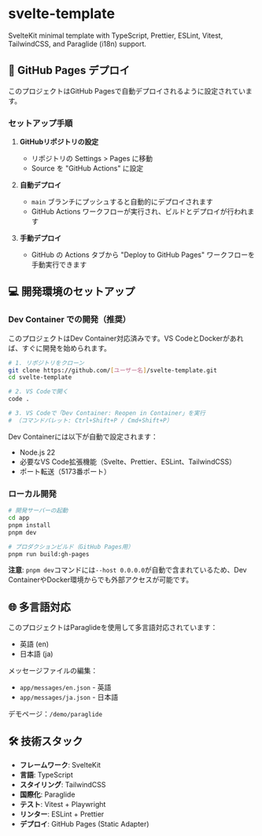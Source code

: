 # svelte-template

SvelteKit minimal template with TypeScript, Prettier, ESLint, Vitest, TailwindCSS, and Paraglide (i18n) support.

## 🚀 GitHub Pages デプロイ

このプロジェクトはGitHub Pagesで自動デプロイされるように設定されています。

### セットアップ手順

1. **GitHubリポジトリの設定**
   - リポジトリの Settings > Pages に移動
   - Source を "GitHub Actions" に設定

2. **自動デプロイ**
   - `main` ブランチにプッシュすると自動的にデプロイされます
   - GitHub Actions ワークフローが実行され、ビルドとデプロイが行われます

3. **手動デプロイ**
   - GitHub の Actions タブから "Deploy to GitHub Pages" ワークフローを手動実行できます

## 💻 開発環境のセットアップ

### Dev Container での開発（推奨）

このプロジェクトはDev Container対応済みです。VS CodeとDockerがあれば、すぐに開発を始められます。

```bash
# 1. リポジトリをクローン
git clone https://github.com/[ユーザー名]/svelte-template.git
cd svelte-template

# 2. VS Codeで開く
code .

# 3. VS Codeで「Dev Container: Reopen in Container」を実行
# （コマンドパレット: Ctrl+Shift+P / Cmd+Shift+P）
```

Dev Containerには以下が自動で設定されます：
- Node.js 22
- 必要なVS Code拡張機能（Svelte、Prettier、ESLint、TailwindCSS）
- ポート転送（5173番ポート）

### ローカル開発

```bash
# 開発サーバーの起動
cd app
pnpm install
pnpm dev

# プロダクションビルド（GitHub Pages用）
pnpm run build:gh-pages
```

**注意**: `pnpm dev`コマンドには`--host 0.0.0.0`が自動で含まれているため、Dev ContainerやDocker環境からでも外部アクセスが可能です。

## 🌐 多言語対応

このプロジェクトはParaglideを使用して多言語対応されています：
- 英語 (en)
- 日本語 (ja)

メッセージファイルの編集：
- `app/messages/en.json` - 英語
- `app/messages/ja.json` - 日本語

デモページ：`/demo/paraglide`

## 🛠️ 技術スタック

- **フレームワーク**: SvelteKit
- **言語**: TypeScript
- **スタイリング**: TailwindCSS
- **国際化**: Paraglide
- **テスト**: Vitest + Playwright
- **リンター**: ESLint + Prettier
- **デプロイ**: GitHub Pages (Static Adapter)
